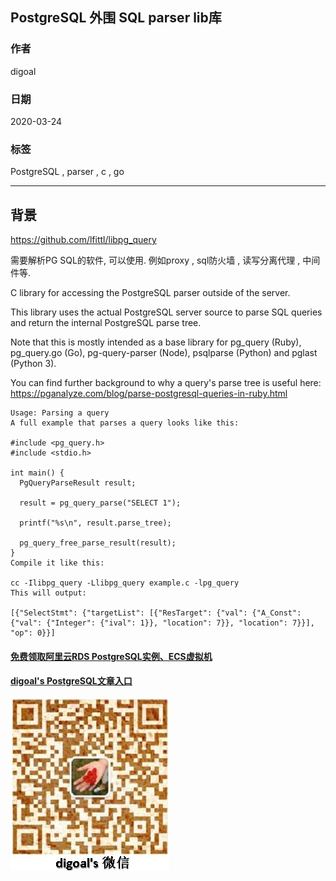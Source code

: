 ## PostgreSQL 外围 SQL parser lib库   
                                      
### 作者                                                                                                      
digoal                                                                                                                                               
                                                        
### 日期                                                                                                                                               
2020-03-24                                                                                                                                           
                                                                                                                                               
### 标签                                                                                                                                               
PostgreSQL , parser , c , go             
                                                   
----                                             
                                                        
## 背景            
https://github.com/lfittl/libpg_query  
  
需要解析PG SQL的软件, 可以使用.  例如proxy , sql防火墙 , 读写分离代理 , 中间件等.    
  
C library for accessing the PostgreSQL parser outside of the server.  
  
This library uses the actual PostgreSQL server source to parse SQL queries and return the internal PostgreSQL parse tree.  
  
Note that this is mostly intended as a base library for pg_query (Ruby), pg_query.go (Go), pg-query-parser (Node), psqlparse (Python) and pglast (Python 3).  
  
You can find further background to why a query's parse tree is useful here: https://pganalyze.com/blog/parse-postgresql-queries-in-ruby.html  
  
```  
Usage: Parsing a query  
A full example that parses a query looks like this:  
  
#include <pg_query.h>  
#include <stdio.h>  
  
int main() {  
  PgQueryParseResult result;  
  
  result = pg_query_parse("SELECT 1");  
  
  printf("%s\n", result.parse_tree);  
  
  pg_query_free_parse_result(result);  
}  
Compile it like this:  
  
cc -Ilibpg_query -Llibpg_query example.c -lpg_query  
This will output:  
  
[{"SelectStmt": {"targetList": [{"ResTarget": {"val": {"A_Const": {"val": {"Integer": {"ival": 1}}, "location": 7}}, "location": 7}}], "op": 0}}]  
```  
  
  
#### [免费领取阿里云RDS PostgreSQL实例、ECS虚拟机](https://www.aliyun.com/database/postgresqlactivity "57258f76c37864c6e6d23383d05714ea")
  
  
#### [digoal's PostgreSQL文章入口](https://github.com/digoal/blog/blob/master/README.md "22709685feb7cab07d30f30387f0a9ae")
  
  
![digoal's weixin](../pic/digoal_weixin.jpg "f7ad92eeba24523fd47a6e1a0e691b59")
  
